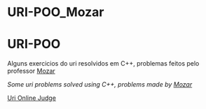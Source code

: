 # URI-POO_Mozar

# URI-POO

Alguns exercicios do uri resolvidos em C++, problemas feitos pelo professor <a href="https://github.com/mozaru">Mozar</a>

*Some uri problems solved using C++, problems made by <a href="https://github.com/mozaru">Mozar</a>*

<a href="https://www.urionlinejudge.com.br/judge/en/categories">Uri Online Judge</a>


